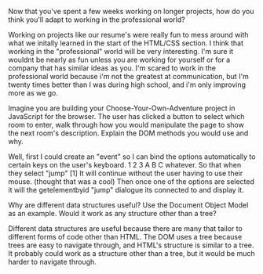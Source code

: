 Now that you've spent a few weeks working on longer projects, how do you think you'll adapt to working in the professional world?

Working on projects like our resume's were really fun to mess around with what we initally learned in the start of the HTML/CSS section. I think that working in the "professional" world 
will be very interesting. I'm sure it wouldnt be nearly as fun unless you are working for yourself or for a company that has similar ideas as you. I'm scared to work in the professional world
because i'm not the greatest at communication, but I'm twenty times better than I was during high school, and i'm only improving more as we go.

Imagine you are building your Choose-Your-Own-Adventure project in JavaScript for the browser. The user has clicked a button to select which room to enter,
walk through how you would manipulate the page to show the next room's description. Explain the DOM methods you would use and why.

Well, first I could create an "event" so I can bind the options automatically to certain keys on the user's keyboard. 1 2 3 A B C whatever. So that when they select "jump" [1] It will 
continue without the user having to use their mouse. (thought that was a cool) Then once one of the options are selected it will the getelementbyid "jump" dialogue its connected to and display it.

Why are different data structures useful? Use the Document Object Model as an example. Would it work as any structure other than a tree?

Different data structures are useful because there are many that tailor to different forms of code other than HTML.
The DOM uses a tree because trees are easy to navigate through, and HTML's structure is similar to a tree. 
It probably could work as a structure other than a tree, but it would be much harder to navigate through.


